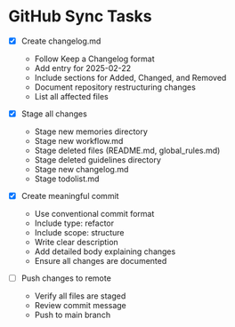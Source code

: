 # GitHub Sync Tasks

- [x] Create changelog.md
  * Follow Keep a Changelog format
  * Add entry for 2025-02-22
  * Include sections for Added, Changed, and Removed
  * Document repository restructuring changes
  * List all affected files

- [x] Stage all changes
  * Stage new memories directory
  * Stage new workflow.md
  * Stage deleted files (README.md, global_rules.md)
  * Stage deleted guidelines directory
  * Stage new changelog.md
  * Stage todolist.md

- [x] Create meaningful commit
  * Use conventional commit format
  * Include type: refactor
  * Include scope: structure
  * Write clear description
  * Add detailed body explaining changes
  * Ensure all changes are documented

- [ ] Push changes to remote
  * Verify all files are staged
  * Review commit message
  * Push to main branch
